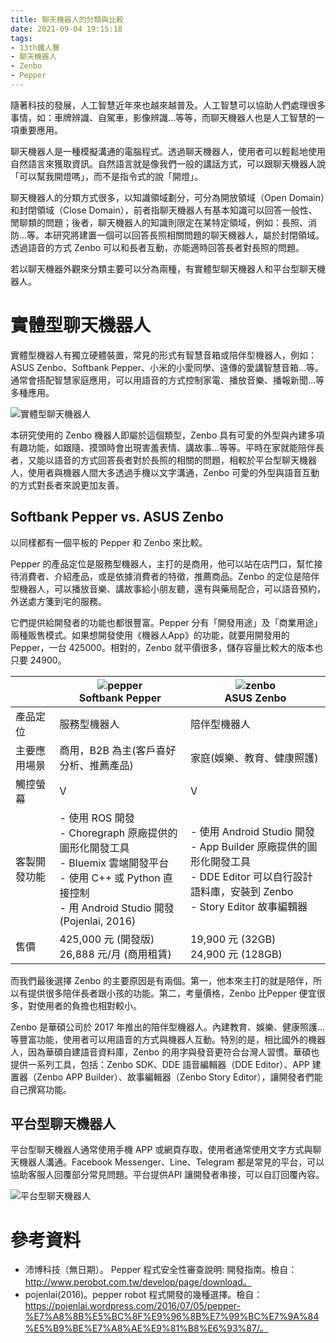 ```yaml
---
title: 聊天機器人的分類與比較
date: 2021-09-04 19:15:18
tags:
- 13th鐵人賽
- 聊天機器人
- Zenbo
- Pepper
---
```


隨著科技的發展，人工智慧近年來也越來越普及。人工智慧可以協助人們處理很多事情，如：車牌辨識、自駕車，影像辨識...等等，而聊天機器人也是人工智慧的一項重要應用。

聊天機器人是一種模擬溝通的電腦程式。透過聊天機器人，使用者可以輕鬆地使用自然語言來獲取資訊。自然語言就是像我們一般的講話方式，可以跟聊天機器人說「可以幫我開燈嗎」，而不是指令式的說「開燈」。
<!-- more -->

聊天機器人的分類方式很多，以知識領域劃分，可分為開放領域（Open Domain）和封閉領域（Close Domain），前者指聊天機器人有基本知識可以回答一般性、閒聊類的問題；後者，聊天機器人的知識則限定在某特定領域，例如：長照、消防...等。本研究將建置一個可以回答長照相關問題的聊天機器人，屬於封閉領域。透過語音的方式 Zenbo 可以和長者互動，亦能適時回答長者對長照的問題。

若以聊天機器外觀來分類主要可以分為兩種，有實體型聊天機器人和平台型聊天機器人。

# 實體型聊天機器人
實體型機器人有獨立硬體裝置，常見的形式有智慧音箱或陪伴型機器人，例如：ASUS Zenbo、Softbank Pepper、小米的小愛同學、遠傳的愛講智慧音箱...等。通常會搭配智慧家庭應用，可以用語音的方式控制家電、播放音樂、播報新聞...等多種應用。

![實體型聊天機器人](實體型聊天機器人.png)

本研究使用的 Zenbo 機器人即屬於這個類型，Zenbo 具有可愛的外型與內建多項有趣功能，如跟隨、摸頭時會出現害羞表情、講故事...等等。平時在家就能陪伴長者，又能以語音的方式回答長者對於長照的相關的問題，相較於平台型聊天機器人，使用者與機器人間大多透過手機以文字溝通，Zenbo 可愛的外型與語音互動的方式對長者來說更加友善。

## Softbank Pepper vs. ASUS Zenbo
以同樣都有一個平板的 Pepper 和 Zenbo 來比較。

Pepper 的產品定位是服務型機器人，主打的是商用，他可以站在店門口，幫忙接待消費者、介紹產品，或是依據消費者的特徵，推薦商品。Zenbo 的定位是陪伴型機器人，可以播放音樂、講故事給小朋友聽，還有與藥局配合，可以語音預約，外送處方箋到宅的服務。

它們提供給開發者的功能也都很豐富。Pepper 分有「開發用途」及「商業用途」兩種販售模式。如果想開發使用《機器人App》的功能，就要用開發用的Pepper，一台 425000。相對的，Zenbo 就平價很多，儲存容量比較大的版本也只要 24900。

||![pepper](pepper.png)<br>Softbank Pepper|![zenbo](zenbo.png)<br>ASUS Zenbo|
|---|---|---|
|產品定位|服務型機器人|陪伴型機器人|
|主要應用場景|商用，B2B 為主(客戶喜好分析、推薦產品)|家庭(娛樂、教育、健康照護)|
|觸控螢幕|V|V|
|客製開發功能| - 使用 ROS 開發<br>- Choregraph 原廠提供的圖形化開發工具<br>- Bluemix 雲端開發平台<br>- 使用 C++ 或 Python 直接控制<br>- 用 Android Studio 開發<br>(Pojenlai, 2016)|- 使用 Android Studio 開發<br>- App Builder 原廠提供的圖形化開發工具<br>- DDE Editor 可以自行設計語料庫，安裝到 Zenbo<br>- Story Editor 故事編輯器|
|售價|425,000 元 (開發版)<br>26,888 元/月 (商用租賃)|19,900 元 (32GB)<br>24,900 元 (128GB)|

而我們最後選擇 Zenbo 的主要原因是有兩個。第一，他本來主打的就是陪伴，所以有提供很多陪伴長者跟小孩的功能。第二，考量價格，Zenbo 比Pepper 便宜很多，對使用者的負擔也相對較小。

Zenbo 是華碩公司於 2017 年推出的陪伴型機器人。內建教育、娛樂、健康照護...等豐富功能，使用者可以用語音的方式與機器人互動。特別的是，相比國外的機器人，因為華碩自建語音資料庫，Zenbo 的用字與發音更符合台灣人習慣。華碩也提供一系列工具，包括：Zenbo SDK、DDE 語音編輯器（DDE Editor）、APP 建置器（Zenbo APP Builder）、故事編輯器（Zenbo Story Editor），讓開發者們能自己撰寫功能。

## 平台型聊天機器人
平台型聊天機器人通常使用手機 APP 或網頁存取，使用者通常使用文字方式與聊天機器人溝通。Facebook Messenger、Line、Telegram 都是常見的平台，可以協助客服人回覆部分常見問題。平台提供API 讓開發者串接，可以自訂回覆內容。

![平台型聊天機器人](平台型聊天機器人.png)

# 參考資料
- 沛博科技（無日期）。 Pepper 程式安全性審查說明: 開發指南。檢自：http://www.perobot.com.tw/develop/page/download。
- pojenlai(2016)。pepper robot 程式開發的幾種選擇。檢自：https://pojenlai.wordpress.com/2016/07/05/pepper-%E7%A8%8B%E5%BC%8F%E9%96%8B%E7%99%BC%E7%9A%84%E5%B9%BE%E7%A8%AE%E9%81%B8%E6%93%87/。
